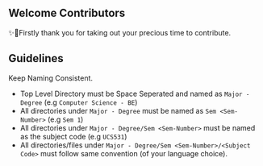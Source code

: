 ## Welcome Contributors

✨🎉Firstly thank you for taking out your precious time to contribute.

## Guidelines
Keep Naming Consistent.
* Top Level Directory must be Space Seperated and named as `Major - Degree` (e.g `Computer Science - BE`)
* All directories under `Major - Degree` must be named as `Sem <Sem-Number>` (e.g `Sem 1`)
* All directories under `Major - Degree/Sem <Sem-Number>` must be named as the subject code (e.g `UCS531`)
* All directories/files under `Major - Degree/Sem <Sem-Number>/<Subject Code>` must follow same convention (of your language choice).


